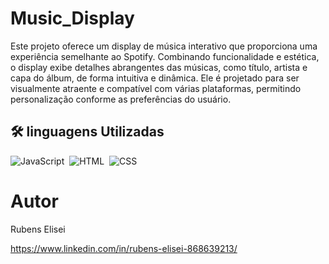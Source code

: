 # Music_Display
Este projeto oferece um display de música interativo que proporciona uma experiência semelhante ao Spotify. Combinando funcionalidade e estética, o display exibe detalhes abrangentes das músicas, como título, artista e capa do álbum, de forma intuitiva e dinâmica. Ele é projetado para ser visualmente atraente e compatível com várias plataformas, permitindo personalização conforme as preferências do usuário. 

## 🛠 linguagens Utilizadas
![JavaScript](https://img.shields.io/badge/-JavaScript-05122A?style=flat&logo=javascript)&nbsp;
![HTML](https://img.shields.io/badge/-HTML-05122A?style=flat&logo=HTML5)&nbsp;
![CSS](https://img.shields.io/badge/-CSS-05122A?style=flat&logo=CSS3&logoColor=1572B6)&nbsp;

# Autor

Rubens Elisei

https://www.linkedin.com/in/rubens-elisei-868639213/
